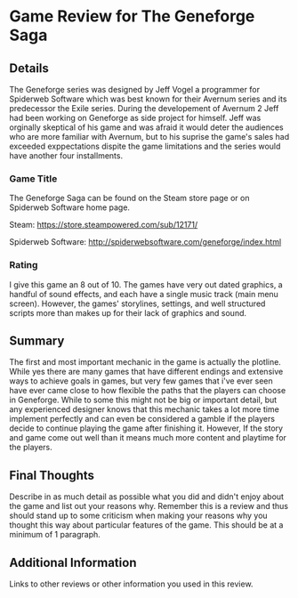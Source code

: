 # Game Review for The Geneforge Saga

## Details

The Geneforge series was designed by Jeff Vogel a programmer for Spiderweb Software which was best known for their Avernum series and 
its predecessor the Exile series. During the developement of Avernum 2 Jeff had been working on Geneforge as side project for himself.
 Jeff was orginally skeptical of his game and was afraid it would deter the audiences who are more familiar with Avernum, but to his suprise the
  game's sales had exceeded exppectations dispite the game limitations and the series would have another four installments.

### Game Title

The Geneforge Saga can be found on the Steam store page or on Spiderweb Software home page.

Steam: https://store.steampowered.com/sub/12171/

Spiderweb Software: http://spiderwebsoftware.com/geneforge/index.html

### Rating

I give this game an 8 out of 10. The games have very out dated graphics, a handful of sound effects, and each have a single music track
(main menu screen). However, the games' storylines, settings, and well structured scripts more than makes up for their lack of graphics 
and sound.

## Summary

The first and most important mechanic in the game is actually the plotline. While yes there are many games that have different endings and
extensive ways to achieve goals in games, but very few games that i've ever seen have ever came close to how flexible the paths that
 the players can choose in Geneforge.
While to some this might not be big or important detail, but any experienced designer knows that this mechanic takes a lot more time implement
perfectly and can even be considered a gamble if the players decide to continue playing the game after finishing it. However, If the story and 
game come out well than it means much more content and playtime for the players.



## Final Thoughts

Describe in as much detail as possible what you did and didn't enjoy about the
game and list out your reasons why. Remember this is a review and thus should
stand up to some criticism when making your reasons why you thought this way
about particular features of the game. This should be at a minimum of 1
paragraph.

## Additional Information

Links to other reviews or other information you used in this review.
